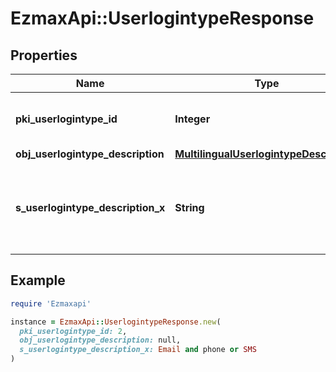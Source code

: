 # EzmaxApi::UserlogintypeResponse

## Properties

| Name | Type | Description | Notes |
| ---- | ---- | ----------- | ----- |
| **pki_userlogintype_id** | **Integer** | The unique ID of the Userlogintype  Valid values:  |Value|Description|Detail| |-|-|-| |1|**Email Only**|The Ezsignsigner will receive a secure link by email| |2|**Email and phone or SMS**|The Ezsignsigner will receive a secure link by email and will need to authenticate using SMS or Phone call. **Additional fee applies**| |3|**Email and secret question**|The Ezsignsigner will receive a secure link by email and will need to authenticate using a predefined question and answer| |4|**In person only**|The Ezsignsigner will only be able to sign \&quot;In-Person\&quot; and there won&#39;t be any authentication. No email will be sent for invitation to sign. Make sure you evaluate the risk of signature denial and at minimum, we recommend you use a handwritten signature type| |5|**In person with phone or SMS**|The Ezsignsigner will only be able to sign \&quot;In-Person\&quot; and will need to authenticate using SMS or Phone call. No email will be sent for invitation to sign. **Additional fee applies**| |  |
| **obj_userlogintype_description** | [**MultilingualUserlogintypeDescription**](MultilingualUserlogintypeDescription.md) |  |  |
| **s_userlogintype_description_x** | **String** | The description of the Userlogintype in the language of the requester |  |

## Example

```ruby
require 'Ezmaxapi'

instance = EzmaxApi::UserlogintypeResponse.new(
  pki_userlogintype_id: 2,
  obj_userlogintype_description: null,
  s_userlogintype_description_x: Email and phone or SMS
)
```

